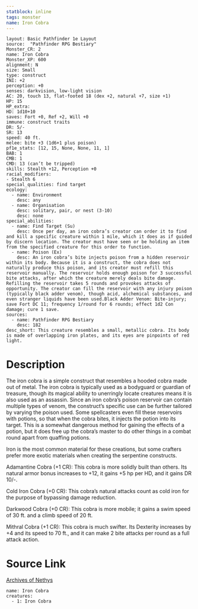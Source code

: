 ```yaml
---
statblock: inline
tags: monster
name: Iron Cobra
---
```

```statblock
layout: Basic Pathfinder 1e Layout
source:  "Pathfinder RPG Bestiary"
Monster_CR: 2
name: Iron Cobra
Monster_XP: 600
alignment: N
size: Small
type: construct
INI: +2
perception: +0
senses: darkvision, low-light vision
AC: 20, touch 13, flat-footed 18 (dex +2, natural +7, size +1)
HP: 15
HP_extra: 
HD: 1d10+10
saves: Fort +0, Ref +2, Will +0
immune: construct traits
DR: 5/-
SR: 13
speed: 40 ft.
melee: bite +3 (1d6+1 plus poison)
pf1e_stats: [12, 15, None, None, 11, 1]
BAB: 1
CMB: 1
CMD: 13 (can’t be tripped)
skills: Stealth +12, Perception +0
racial_modifiers:
- Stealth 6
special_qualities: find target
ecology:
  - name: Environment
    desc: any
  - name: Organisation
    desc: solitary, pair, or nest (3-10)
    desc: none
special_abilities:
  - name: Find Target (Su)
    desc: Once per day, an iron cobra’s creator can order it to find and kill a specific creature within 1 mile, which it does as if guided by discern location. The creator must have seen or be holding an item from the specified creature for this order to function.
  - name: Poison (Ex)
    desc: An iron cobra’s bite injects poison from a hidden reservoir within its body. Because it is a construct, the cobra does not naturally produce this poison, and its creator must refill this reservoir manually. The reservoir holds enough poison for 3 successful bite attacks, after which the creature merely deals bite damage. Refilling the reservoir takes 5 rounds and provokes attacks of opportunity. The creator can fill the reservoir with any injury poison (typically black adder venom), though acid, alchemical substances, and even stranger liquids have been used.Black Adder Venom: Bite-injury; save Fort DC 11; frequency 1/round for 6 rounds; effect 1d2 Con damage; cure 1 save.
sources:
  - name: Pathfinder RPG Bestiary
    desc: 182
desc_short: This creature resembles a small, metallic cobra. Its body is made of overlapping iron plates, and its eyes are pinpoints of red light.
```
# Description
The iron cobra is a simple construct that resembles a hooded cobra made out of metal. The iron cobra is typically used as a bodyguard or guardian of treasure, though its magical ability to unerringly locate creatures means it is also used as an assassin. Since an iron cobra’s poison reservoir can contain multiple types of venom, the construct’s specific use can be further tailored by varying the poison used. Some spellcasters even fill these reservoirs with potions, so that when the cobra bites, it injects the potion into its target. This is a somewhat dangerous method for gaining the effects of a potion, but it does free up the cobra’s master to do other things in a combat round apart from quaffing potions.

Iron is the most common material for these creations, but some crafters prefer more exotic materials when creating the serpentine constructs.

Adamantine Cobra (+1 CR): This cobra is more solidly built than others. Its natural armor bonus increases to +12, it gains +5 hp per HD, and it gains DR 10/-.

Cold Iron Cobra (+0 CR): This cobra’s natural attacks count as cold iron for the purpose of bypassing damage reduction.

Darkwood Cobra (+0 CR): This cobra is more mobile; it gains a swim speed of 30 ft. and a climb speed of 20 ft.

Mithral Cobra (+1 CR): This cobra is much swifter. Its Dexterity increases by +4 and its speed to 70 ft., and it can make 2 bite attacks per round as a full attack action.
# Source Link
[Archives of Nethys](https://aonprd.com/MonsterDisplay.aspx?ItemName=Iron%20Cobra)
```encounter-table
name: Iron Cobra
creatures:
  - 1: Iron Cobra
```
